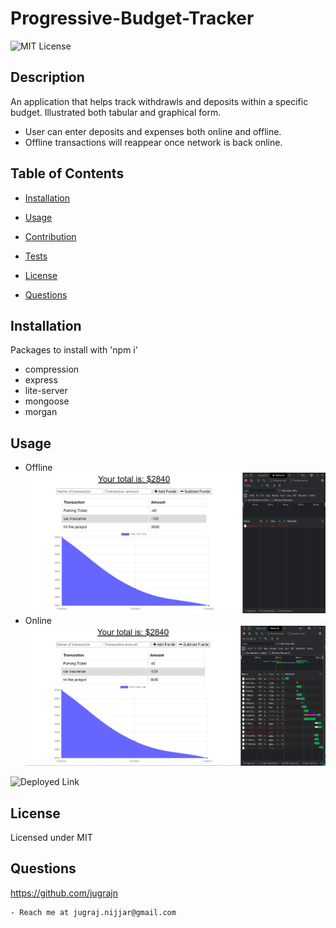 # Progressive-Budget-Tracker

  ![MIT License](https://img.shields.io/badge/license-MIT-orange)
  ## Description

   An application that helps track withdrawls and deposits within a specific budget. Illustrated both tabular and graphical form. 
   * User can enter deposits and expenses both online and offline.
   * Offline transactions will reappear once network is back online. 
  
  ## Table of Contents

  * [Installation](#installation)

  * [Usage](#usage)

  * [Contribution](#contribution)

  * [Tests](#tests)

  * [License](#license)


  * [Questions](#questions)

  
  ## Installation

  Packages to install with 'npm i'
  * compression
  * express
  * lite-server
  * mongoose
  * morgan

  ## Usage
  * Offline
  ![](offlinescreen.PNG)
  * Online
  ![](onlinescreen.PNG)

  ![Deployed Link](https://shielded-retreat-55393.herokuapp.com/)


  ## License
 Licensed under MIT

  ## Questions

  https://github.com/jugrajn

    - Reach me at jugraj.nijjar@gmail.com

